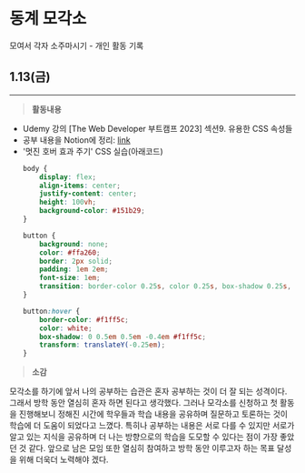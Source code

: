 # 동계 모각소

모여서 각자 소주마시기 - 개인 활동 기록

## 1.13(금)
* * *
> **활동내용**
* Udemy 강의 [The Web Developer 부트캠프 2023] 섹션9. 유용한 CSS 속성들
* 공부 내용을 Notion에 정리: [link](https://emerald-fluorine-761.notion.site/fba484a02a664c4993e5b36c7a5fa3ab) 
* '멋진 호버 효과 주기' CSS 실습(아래코드)
    ~~~CSS  
    body {
        display: flex;
        align-items: center;
        justify-content: center;
        height: 100vh;
        background-color: #151b29;
    }

    button {
        background: none;
        color: #ffa260;
        border: 2px solid;
        padding: 1em 2em;
        font-size: 1em;
        transition: border-color 0.25s, color 0.25s, box-shadow 0.25s, transform 0.25s;
    }

    button:hover {
        border-color: #f1ff5c;
        color: white;
        box-shadow: 0 0.5em 0.5em -0.4em #f1ff5c;
        transform: translateY(-0.25em);
    }
    ~~~
> **소감**

모각소를 하기에 앞서 나의 공부하는 습관은 혼자 공부하는 것이 더 잘 되는 성격이다. 그래서 방학 동안 열심히 혼자 하면 된다고 생각했다. 그러나 모각소를 신청하고 첫 활동을 진행해보니 정해진 시간에 학우들과 학습 내용을 공유하며 질문하고 토론하는 것이 학습에 더 도움이 되었다고 느꼈다. 특히나 공부하는 내용은 서로 다를 수 있지만 서로가 알고 있는 지식을 공유하며 더 나는 방향으로의 학습을 도모할 수 있다는 점이 가장 좋았던 것 같다. 앞으로 남은 모임 또한 열심히 참여하고 방학 동안 이루고자 하는 목표 달성을 위해 더욱더 노력해야 겠다.
